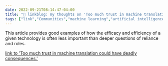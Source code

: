 ```yaml
---
date: 2022-09-21T08:14:47-04:00
title: "🔗 linkblog: my thoughts on 'Too much trust in machine translation could have deadly consequences.'"
tags: ["link","Communities","machine learning","artificial intelligence","machine translation","ICT 661"]
---
```

This article provides good examples of how the efficacy and efficiency of a given technology is often less important than deeper questions of reliance and roles.
 

[link to 'Too much trust in machine translation could have deadly consequences.'](https://slate.com/technology/2022/09/machine-translation-accuracy-government-danger.html?via=rss)
